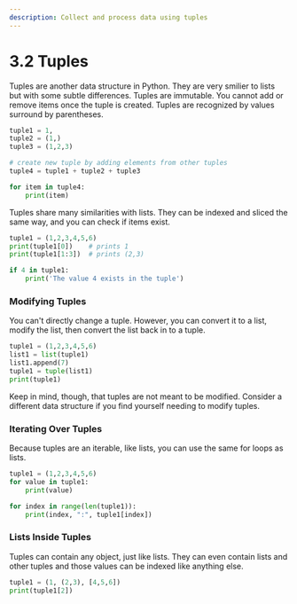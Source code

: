 ```yaml
---
description: Collect and process data using tuples
---
```


# 3.2 Tuples

Tuples are another data structure in Python. They are very smilier to lists but with some subtle differences. Tuples are immutable. You cannot add or remove items once the tuple is created. Tuples are recognized by values surround by parentheses.

```python
tuple1 = 1,
tuple2 = (1,)
tuple3 = (1,2,3)

# create new tuple by adding elements from other tuples
tuple4 = tuple1 + tuple2 + tuple3

for item in tuple4:
    print(item)
```

Tuples share many similarities with lists. They can be indexed and sliced the same way, and you can check if items exist.

```python
tuple1 = (1,2,3,4,5,6)
print(tuple1[0])    # prints 1
print(tuple1[1:3])  # prints (2,3)

if 4 in tuple1:
    print('The value 4 exists in the tuple')
```

### Modifying Tuples

You can't directly change a tuple. However, you can convert it to a list, modify the list, then convert the list back in to a tuple.

```python
tuple1 = (1,2,3,4,5,6)
list1 = list(tuple1)
list1.append(7)
tuple1 = tuple(list1)
print(tuple1)
```

Keep in mind, though, that tuples are not meant to be modified. Consider a different data structure if you find yourself needing to modify tuples.

### Iterating Over Tuples

Because tuples are an iterable, like lists, you can use the same for loops as lists.

```python
tuple1 = (1,2,3,4,5,6)
for value in tuple1:
    print(value)

for index in range(len(tuple1)):
    print(index, ":", tuple1[index])
```

### Lists Inside Tuples

Tuples can contain any object, just like lists. They can even contain lists and other tuples and those values can be indexed like anything else.

```python
tuple1 = (1, (2,3), [4,5,6])
print(tuple1[2])
```
